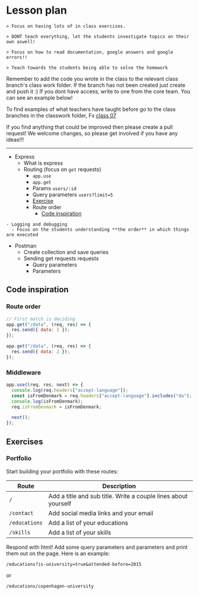 # Lesson plan

```
> Focus on having lots of in class exercises.

> DONT teach everything, let the students investigate topics on their own aswell!

> Focus on how to read documentation, google answers and google errors!!

> Teach towards the students being able to solve the homework
```

Remember to add the code you wrote in the class to the relevant class branch's class work folder. If the branch has not been created just create and push it :) If you dont have access, write to one from the core team. You can see an example below!

To find examples of what teachers have taught before go to the class branches in the classwork folder, Fx [class 07](https://github.com/HackYourFuture-CPH/JavaScript/tree/class07/JavaScript1/Week1/classwork)

If you find anything that could be improved then please create a pull request! We welcome changes, so please get involved if you have any ideas!!!

---

- Express
  - What is express
  - Routing (focus on `get` requests)
    - `app.use`
    - `app.get`
    - Params `users/:id`
    - Query parameters `users?limit=5`
    - [Exercise](#portfolio)
    - Route order
      - [Code inspiration](#route-order)
 <!---
  - Middleware
    - `next` method
    - Modifying `request` and `response`
    - https://fullstackopen.com/en/part3/node_js_and_express#express
    - [Code inspiration](#middleware)
    - [Exercise](#is-chrome-browser)
-->
    - Logging and debugging
      - Focus on the students understanding **the order** in which things are executed
- Postman
  - Create collection and save queries
  - Sending get requests requests
    - Query parameters
    - Parameters

## Code inspiration

### Route order

```js
// First match is deciding
app.get("/data", (req, res) => {
  res.send({ data: 1 });
});

app.get("/data", (req, res) => {
  res.send({ data: 2 });
});
```

### Middleware

```js
app.use((req, res, next) => {
  console.log(req.headers["accept-language"]);
  const isFromDenmark = req.headers["accept-language"].includes("da");
  console.log(isFromDenmark);
  req.isFromDenmark = isFromDenmark;

  next();
});
```

## Exercises

### Portfolio

Start building your portfolio with these routes:

| Route         | Description                                                    |
| ------------- | -------------------------------------------------------------- |
| `/`           | Add a title and sub title. Write a couple lines about yourself |
| `/contact`    | Add social media links and your email                          |
| `/educations` | Add a list of your educations                                  |
| `/skills`     | Add a list of your skills                                      |

Respond with html! Add some query parameters and parameters and print them out on the page. Here is an example:

`/educations?is-university=true&attended-before=2015`

or

`/educations/copenhagen-university`
<!--
### Is chrome browser

Implement a middleware function that adds a key on the `req` object that indicates if the user is using a chrome browser.

Use the `User-Agent` header.
-->
